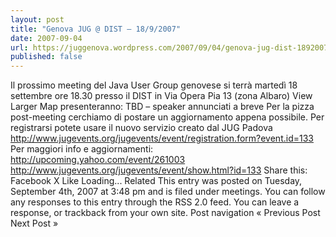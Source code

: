 ```yaml
---
layout: post
title: "Genova JUG @ DIST – 18/9/2007"
date: 2007-09-04
url: https://juggenova.wordpress.com/2007/09/04/genova-jug-dist-1892007/
published: false 
---
```


Il prossimo meeting del Java User Group genovese si terrà martedì 18 settembre ore 18.30 presso il DIST in Via Opera Pia 13 (zona Albaro) View Larger Map presenteranno: TBD – speaker annunciati a breve Per la pizza post-meeting cerchiamo di postare un aggiornamento appena possibile. Per registrarsi potete usare il nuovo servizio creato dal JUG Padova http://www.jugevents.org/jugevents/event/registration.form?event.id=133 Per maggiori info e aggiornamenti: http://upcoming.yahoo.com/event/261003 http://www.jugevents.org/jugevents/event/show.html?id=133 Share this: Facebook X Like Loading... Related This entry was posted on Tuesday, September 4th, 2007 at 3:48 pm and is filed under meetings. You can follow any responses to this entry through the RSS 2.0 feed. You can leave a response, or trackback from your own site. Post navigation « Previous Post Next Post »
